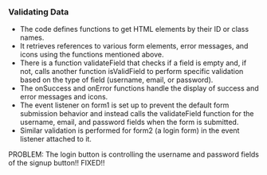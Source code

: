 ### Validating Data

- The code defines functions to get HTML elements by their ID or class names.
- It retrieves references to various form elements, error messages, and icons using the functions mentioned above.
- There is a function validateField that checks if a field is empty and, if not, calls another function isValidField to perform specific validation based on the type of field (username, email, or password).
- The onSuccess and onError functions handle the display of success and error messages and icons.
- The event listener on form1 is set up to prevent the default form submission behavior and instead calls the validateField function for the username, email, and password fields when the form is submitted.
- Similar validation is performed for form2 (a login form) in the event listener attached to it.

PROBLEM: The login button is controlling the username and password fields of the signup button!! FIXED!!
